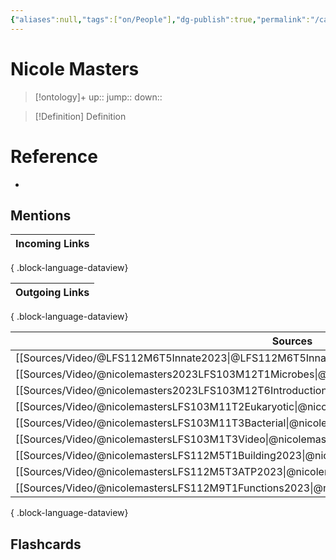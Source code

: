 ```yaml
---
{"aliases":null,"tags":["on/People"],"dg-publish":true,"permalink":"/cards/nicole-masters/","dgPassFrontmatter":true}
---
```


# Nicole Masters

> [!ontology]+
> up:: 
> jump:: 
> down:: 

> [!Definition] Definition

# Reference

- 

## Mentions

| Incoming Links |
| -------------- |

{ .block-language-dataview}

| Outgoing Links |
| -------------- |

{ .block-language-dataview}

| Sources                                                                                                   |
| --------------------------------------------------------------------------------------------------------- |
| [[Sources/Video/@LFS112M6T5Innate2023\|@LFS112M6T5Innate2023]]                                         |
| [[Sources/Video/@nicolemasters2023LFS103M12T1Microbes\|@nicolemasters2023LFS103M12T1Microbes]]         |
| [[Sources/Video/@nicolemasters2023LFS103M12T6Introduction\|@nicolemasters2023LFS103M12T6Introduction]] |
| [[Sources/Video/@nicolemastersLFS103M11T2Eukaryotic\|@nicolemastersLFS103M11T2Eukaryotic]]             |
| [[Sources/Video/@nicolemastersLFS103M11T3Bacterial\|@nicolemastersLFS103M11T3Bacterial]]               |
| [[Sources/Video/@nicolemastersLFS103M1T3Video\|@nicolemastersLFS103M1T3Video]]                         |
| [[Sources/Video/@nicolemastersLFS112M5T1Building2023\|@nicolemastersLFS112M5T1Building2023]]           |
| [[Sources/Video/@nicolemastersLFS112M5T3ATP2023\|@nicolemastersLFS112M5T3ATP2023]]                     |
| [[Sources/Video/@nicolemastersLFS112M9T1Functions2023\|@nicolemastersLFS112M9T1Functions2023]]         |

{ .block-language-dataview}

## Flashcards